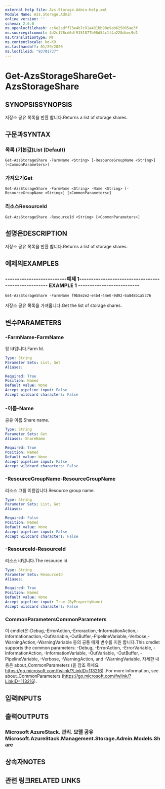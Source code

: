 ```yaml
---
external help file: Azs.Storage.Admin-help.xml
Module Name: Azs.Storage.Admin
online version: ''
schema: 2.0.0
ms.openlocfilehash: cc6e2adff73e4b7c81a401bb98e9ab625005ae3f
ms.sourcegitcommit: 4d2c178cd6df9151877b08d54c1f4a228dbec9d1
ms.translationtype: MT
ms.contentlocale: ko-KR
ms.lasthandoff: 01/29/2020
ms.locfileid: "93701737"
---
```

# <span data-ttu-id="cfb7d-101">Get-AzsStorageShare</span><span class="sxs-lookup"><span data-stu-id="cfb7d-101">Get-AzsStorageShare</span></span>

## <span data-ttu-id="cfb7d-102">SYNOPSIS</span><span class="sxs-lookup"><span data-stu-id="cfb7d-102">SYNOPSIS</span></span>
<span data-ttu-id="cfb7d-103">저장소 공유 목록을 반환 합니다.</span><span class="sxs-lookup"><span data-stu-id="cfb7d-103">Returns a list of storage shares.</span></span>

## <span data-ttu-id="cfb7d-104">구문과</span><span class="sxs-lookup"><span data-stu-id="cfb7d-104">SYNTAX</span></span>

### <span data-ttu-id="cfb7d-105">목록 (기본값)</span><span class="sxs-lookup"><span data-stu-id="cfb7d-105">List (Default)</span></span>
```
Get-AzsStorageShare -FarmName <String> [-ResourceGroupName <String>] [<CommonParameters>]
```

### <span data-ttu-id="cfb7d-106">가져오기</span><span class="sxs-lookup"><span data-stu-id="cfb7d-106">Get</span></span>
```
Get-AzsStorageShare -FarmName <String> -Name <String> [-ResourceGroupName <String>] [<CommonParameters>]
```

### <span data-ttu-id="cfb7d-107">리소스</span><span class="sxs-lookup"><span data-stu-id="cfb7d-107">ResourceId</span></span>
```
Get-AzsStorageShare -ResourceId <String> [<CommonParameters>]
```

## <span data-ttu-id="cfb7d-108">설명은</span><span class="sxs-lookup"><span data-stu-id="cfb7d-108">DESCRIPTION</span></span>
<span data-ttu-id="cfb7d-109">저장소 공유 목록을 반환 합니다.</span><span class="sxs-lookup"><span data-stu-id="cfb7d-109">Returns a list of storage shares.</span></span>

## <span data-ttu-id="cfb7d-110">예제의</span><span class="sxs-lookup"><span data-stu-id="cfb7d-110">EXAMPLES</span></span>

### <span data-ttu-id="cfb7d-111">--------------------------예제 1--------------------------</span><span class="sxs-lookup"><span data-stu-id="cfb7d-111">-------------------------- EXAMPLE 1 --------------------------</span></span>
```
Get-AzsStorageShare -FarmName f9b8e2e2-e4b4-44e0-9d92-6a848b1a5376
```

<span data-ttu-id="cfb7d-112">저장소 공유 목록을 가져옵니다.</span><span class="sxs-lookup"><span data-stu-id="cfb7d-112">Get the list of storage shares.</span></span>

## <span data-ttu-id="cfb7d-113">변수</span><span class="sxs-lookup"><span data-stu-id="cfb7d-113">PARAMETERS</span></span>

### <span data-ttu-id="cfb7d-114">-FarmName</span><span class="sxs-lookup"><span data-stu-id="cfb7d-114">-FarmName</span></span>
<span data-ttu-id="cfb7d-115">팜 Id입니다.</span><span class="sxs-lookup"><span data-stu-id="cfb7d-115">Farm Id.</span></span>

```yaml
Type: String
Parameter Sets: List, Get
Aliases: 

Required: True
Position: Named
Default value: None
Accept pipeline input: False
Accept wildcard characters: False
```

### <span data-ttu-id="cfb7d-116">-이름</span><span class="sxs-lookup"><span data-stu-id="cfb7d-116">-Name</span></span>
<span data-ttu-id="cfb7d-117">공유 이름.</span><span class="sxs-lookup"><span data-stu-id="cfb7d-117">Share name.</span></span>

```yaml
Type: String
Parameter Sets: Get
Aliases: ShareName

Required: True
Position: Named
Default value: None
Accept pipeline input: False
Accept wildcard characters: False
```

### <span data-ttu-id="cfb7d-118">-ResourceGroupName</span><span class="sxs-lookup"><span data-stu-id="cfb7d-118">-ResourceGroupName</span></span>
<span data-ttu-id="cfb7d-119">리소스 그룹 이름입니다.</span><span class="sxs-lookup"><span data-stu-id="cfb7d-119">Resource group name.</span></span>

```yaml
Type: String
Parameter Sets: List, Get
Aliases: 

Required: False
Position: Named
Default value: None
Accept pipeline input: False
Accept wildcard characters: False
```

### <span data-ttu-id="cfb7d-120">-ResourceId</span><span class="sxs-lookup"><span data-stu-id="cfb7d-120">-ResourceId</span></span>
<span data-ttu-id="cfb7d-121">리소스 id입니다.</span><span class="sxs-lookup"><span data-stu-id="cfb7d-121">The resource id.</span></span>

```yaml
Type: String
Parameter Sets: ResourceId
Aliases: 

Required: True
Position: Named
Default value: None
Accept pipeline input: True (ByPropertyName)
Accept wildcard characters: False
```

### <span data-ttu-id="cfb7d-122">CommonParameters</span><span class="sxs-lookup"><span data-stu-id="cfb7d-122">CommonParameters</span></span>
<span data-ttu-id="cfb7d-123">이 cmdlet은-Debug,-ErrorAction,-Erroraction,-InformationAction,-Informationaction,-OutVariable,-OutBuffer,-PipelineVariable,-Verbose,-WarningAction,-WarningVariable 등의 공통 매개 변수를 지원 합니다.</span><span class="sxs-lookup"><span data-stu-id="cfb7d-123">This cmdlet supports the common parameters: -Debug, -ErrorAction, -ErrorVariable, -InformationAction, -InformationVariable, -OutVariable, -OutBuffer, -PipelineVariable, -Verbose, -WarningAction, and -WarningVariable.</span></span> <span data-ttu-id="cfb7d-124">자세한 내용은 about_CommonParameters (을 참조 하세요 https://go.microsoft.com/fwlink/?LinkID=113216) .</span><span class="sxs-lookup"><span data-stu-id="cfb7d-124">For more information, see about_CommonParameters (https://go.microsoft.com/fwlink/?LinkID=113216).</span></span>

## <span data-ttu-id="cfb7d-125">입력</span><span class="sxs-lookup"><span data-stu-id="cfb7d-125">INPUTS</span></span>

## <span data-ttu-id="cfb7d-126">출력</span><span class="sxs-lookup"><span data-stu-id="cfb7d-126">OUTPUTS</span></span>

### <span data-ttu-id="cfb7d-127">Microsoft AzureStack. 관리. 모델 공유</span><span class="sxs-lookup"><span data-stu-id="cfb7d-127">Microsoft.AzureStack.Management.Storage.Admin.Models.Share</span></span>

## <span data-ttu-id="cfb7d-128">상속자</span><span class="sxs-lookup"><span data-stu-id="cfb7d-128">NOTES</span></span>

## <span data-ttu-id="cfb7d-129">관련 링크</span><span class="sxs-lookup"><span data-stu-id="cfb7d-129">RELATED LINKS</span></span>

